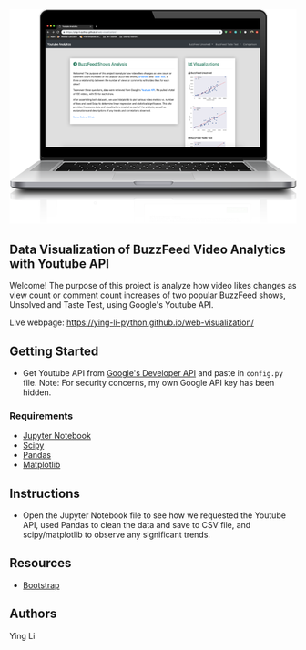 <a href="https://ying-li-python.github.io/web-visualization/"><img src="https://raw.githubusercontent.com/ying-li-python/web-visualization/master/Images/web-visualization.png"></a>

## Data Visualization of BuzzFeed Video Analytics with Youtube API
Welcome! The purpose of this project is analyze how video likes changes as view count or comment count increases of two popular BuzzFeed shows, Unsolved and Taste Test, using Google's Youtube API. 

Live webpage: https://ying-li-python.github.io/web-visualization/


## Getting Started
- Get Youtube API from [Google's Developer API](https://developers.google.com) and paste in <code>config.py</code> file. Note: For security concerns, my own Google API key has been hidden.

### Requirements
- [Jupyter Notebook](https://jupyter.org)
- [Scipy](https://www.scipy.org/)
- [Pandas](https://pandas.pydata.org/)
- [Matplotlib](https://matplotlib.org/)

## Instructions
- Open the Jupyter Notebook file to see how we requested the Youtube API, used Pandas to clean the data and save to CSV file, and scipy/matplotlib to observe any significant trends.

## Resources 
- [Bootstrap](https://getbootstrap.com/)

## Authors
Ying Li



